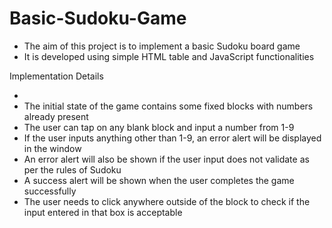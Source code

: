 # Basic-Sudoku-Game
- The aim of this project is to implement a basic Sudoku board game
- It is developed using simple HTML table and JavaScript functionalities


Implementation Details

  -
  - The initial state of the game contains some fixed blocks with numbers already present
  - The user can tap on any blank block and input a number from 1-9
  - If the user inputs anything other than 1-9, an error alert will be displayed in the window
  - An error alert will also be shown if the user input does not validate as per the rules of Sudoku
  - A success alert will be shown when the user completes the game successfully
  - The user needs to click anywhere outside of the block to check if the input entered in that box is acceptable
